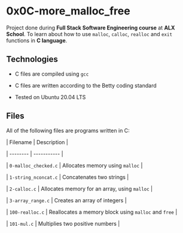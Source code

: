 # 0x0C-more_malloc_free

Project done during **Full Stack Software Engineering course** at **ALX School**. To learn about how to use `malloc`, `calloc`, `realloc` and `exit` functions in **C language**.



## Technologies

* C files are compiled using `gcc`

* C files are written according to the Betty coding standard

* Tested on Ubuntu 20.04 LTS



## Files

All of the following files are programs written in C:



| Filename | Description |

| -------- | ----------- |

| `0-malloc_checked.c` | Allocates memory using `malloc` |

| `1-string_nconcat.c` | Concatenates two strings |

| `2-calloc.c` | Allocates memory for an array, using `malloc` |

| `3-array_range.c` | Creates an array of integers |

| `100-realloc.c` | Reallocates a memory block using `malloc` and `free` |

| `101-mul.c` | Multiplies two positive numbers |
